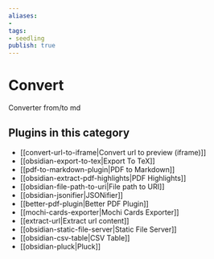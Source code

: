 ```yaml
---
aliases:
- 
tags: 
- seedling 
publish: true
---
```



# Convert

Converter from/to md

## Plugins in this category

- [[convert-url-to-iframe|Convert url to preview (iframe)]]
- [[obsidian-export-to-tex|Export To TeX]]
- [[pdf-to-markdown-plugin|PDF to Markdown]]
- [[obsidian-extract-pdf-highlights|PDF Highlights]]
- [[obsidian-file-path-to-uri|File path to URI]]
- [[obsidian-jsonifier|JSONifier]]
- [[better-pdf-plugin|Better PDF Plugin]]
- [[mochi-cards-exporter|Mochi Cards Exporter]]
- [[extract-url|Extract url content]]
- [[obsidian-static-file-server|Static File Server]]
- [[obsidian-csv-table|CSV Table]]
- [[obsidian-pluck|Pluck]]

